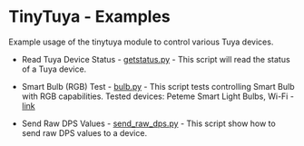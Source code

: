 # TinyTuya - Examples

Example usage of the tinytuya module to control various Tuya devices.

* Read Tuya Device Status - [getstatus.py](getstatus.py) - This script will read the status of a Tuya device. 

* Smart Bulb (RGB) Test - [bulb.py](bulb.py) - This script tests controlling Smart Bulb with RGB capabilities.  Tested devices:  Peteme Smart Light Bulbs, Wi-Fi - [link](https://www.amazon.com/gp/product/B07MKDLV1V/)

* Send Raw DPS Values - [send_raw_dps.py](send_raw_dps.py) - This script show how to send raw DPS values to a device. 